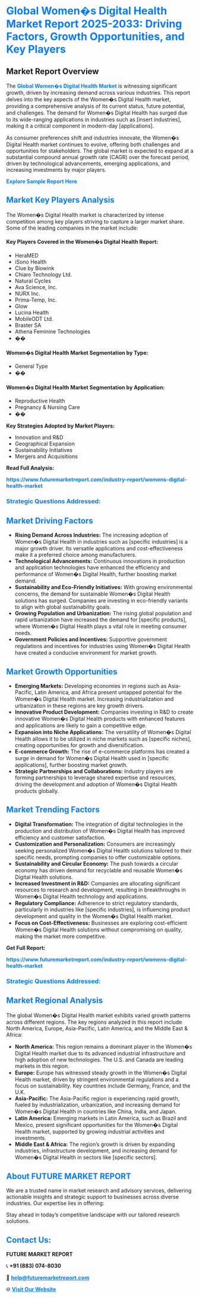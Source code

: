 <h1 style="color: #007BFF;">Global Women�s Digital Health Market Report 2025-2033: Driving Factors, Growth Opportunities, and Key Players</h1>

<section id="overview">
<h2>Market Report Overview</h2>
<p>The <a href="https://www.futuremarketreport.com/industry-report/womens-digital-health-market" style="color: #007BFF; text-decoration: none;"><strong>Global Women�s Digital Health Market</strong></a> is witnessing significant growth, driven by increasing demand across various industries. This report delves into the key aspects of the Women�s Digital Health market, providing a comprehensive analysis of its current status, future potential, and challenges. The demand for Women�s Digital Health has surged due to its wide-ranging applications in industries such as [insert industries], making it a critical component in modern-day [applications].</p>
<p>As consumer preferences shift and industries innovate, the Women�s Digital Health market continues to evolve, offering both challenges and opportunities for stakeholders. The global market is expected to expand at a substantial compound annual growth rate (CAGR) over the forecast period, driven by technological advancements, emerging applications, and increasing investments by major players.</p>
</section>

<section id="overview">
<p><a href="https://www.futuremarketreport.com/request-sample/reportId=117826" style="color: #007BFF; text-decoration: none;"><strong>Explore Sample Report Here</strong></a></p>
</section>

<section id="key-players">
<h2 style="color: #007BFF;">Market Key Players Analysis</h2>
<p>The Women�s Digital Health market is characterized by intense competition among key players striving to capture a larger market share. Some of the leading companies in the market include:</p>
<h4>Key Players Covered in the Women�s Digital Health Report:</h4>
<ul><li>HeraMED</li><li>iSono Health</li><li>Clue by Biowink</li><li>Chiaro Technology Ltd.</li><li>Natural Cycles</li><li>Ava Science, Inc.</li><li>NURX Inc.</li><li>Prima-Temp, Inc.</li><li>Glow</li><li>Lucina Health</li><li>MobileODT Ltd.</li><li>Braster SA</li><li>Athena Feminine Technologies</li><li>��</li></ul>
<h4>Women�s Digital Health Market Segmentation by Type:</h4>
<ul><li>General Type</li><li>��</li></ul>

<h4>Women�s Digital Health Market Segmentation by Application:</h4>
<ul><li>Reproductive Health</li><li>Pregnancy &amp; Nursing Care</li><li>��</li></ul>
<p><strong>Key Strategies Adopted by Market Players:</strong></p>
<ul>
<li>Innovation and R&D</li>
<li>Geographical Expansion</li>
<li>Sustainability Initiatives</li>
<li>Mergers and Acquisitions</li>
</ul>
</section>

<section>
<p><strong>Read Full Analysis: </strong></p><a href="https://www.futuremarketreport.com/industry-report/womens-digital-health-market" style="color: #007BFF; text-decoration: none;"><strong>https://www.futuremarketreport.com/industry-report/womens-digital-health-market</strong></a>
<h3 style="color: #007BFF;">Strategic Questions Addressed:</h3>
</section>

<section id="driving-factors">
<h2 style="color: #007BFF;">Market Driving Factors</h2>
<ul>
<li><strong>Rising Demand Across Industries:</strong> The increasing adoption of Women�s Digital Health in industries such as [specific industries] is a major growth driver. Its versatile applications and cost-effectiveness make it a preferred choice among manufacturers.</li>
<li><strong>Technological Advancements:</strong> Continuous innovations in production and application technologies have enhanced the efficiency and performance of Women�s Digital Health, further boosting market demand.</li>
<li><strong>Sustainability and Eco-Friendly Initiatives:</strong> With growing environmental concerns, the demand for sustainable Women�s Digital Health solutions has surged. Companies are investing in eco-friendly variants to align with global sustainability goals.</li>
<li><strong>Growing Population and Urbanization:</strong> The rising global population and rapid urbanization have increased the demand for [specific products], where Women�s Digital Health plays a vital role in meeting consumer needs.</li>
<li><strong>Government Policies and Incentives:</strong> Supportive government regulations and incentives for industries using Women�s Digital Health have created a conducive environment for market growth.</li>
</ul>
</section>

<section id="growth-opportunities">
<h2 style="color: #007BFF;">Market Growth Opportunities</h2>
<ul>
<li><strong>Emerging Markets:</strong> Developing economies in regions such as Asia-Pacific, Latin America, and Africa present untapped potential for the Women�s Digital Health market. Increasing industrialization and urbanization in these regions are key growth drivers.</li>
<li><strong>Innovative Product Development:</strong> Companies investing in R&D to create innovative Women�s Digital Health products with enhanced features and applications are likely to gain a competitive edge.</li>
<li><strong>Expansion into Niche Applications:</strong> The versatility of Women�s Digital Health allows it to be utilized in niche markets such as [specific niches], creating opportunities for growth and diversification.</li>
<li><strong>E-commerce Growth:</strong> The rise of e-commerce platforms has created a surge in demand for Women�s Digital Health used in [specific applications], further boosting market growth.</li>
<li><strong>Strategic Partnerships and Collaborations:</strong> Industry players are forming partnerships to leverage shared expertise and resources, driving the development and adoption of Women�s Digital Health products globally.</li>
</ul>
</section>

<section id="trending-factors">
<h2 style="color: #007BFF;">Market Trending Factors</h2>
<ul>
<li><strong>Digital Transformation:</strong> The integration of digital technologies in the production and distribution of Women�s Digital Health has improved efficiency and customer satisfaction.</li>
<li><strong>Customization and Personalization:</strong> Consumers are increasingly seeking personalized Women�s Digital Health solutions tailored to their specific needs, prompting companies to offer customizable options.</li>
<li><strong>Sustainability and Circular Economy:</strong> The push towards a circular economy has driven demand for recyclable and reusable Women�s Digital Health solutions.</li>
<li><strong>Increased Investment in R&D:</strong> Companies are allocating significant resources to research and development, resulting in breakthroughs in Women�s Digital Health technology and applications.</li>
<li><strong>Regulatory Compliance:</strong> Adherence to strict regulatory standards, particularly in industries like [specific industries], is influencing product development and quality in the Women�s Digital Health market.</li>
<li><strong>Focus on Cost-Effectiveness:</strong> Businesses are exploring cost-efficient Women�s Digital Health solutions without compromising on quality, making the market more competitive.</li>
</ul>
</section>

<section>
<p><strong>Get Full Report: </strong></p><a href="https://www.futuremarketreport.com/industry-report/womens-digital-health-market" style="color: #007BFF; text-decoration: none;"><strong>https://www.futuremarketreport.com/industry-report/womens-digital-health-market</strong></a>
<h3 style="color: #007BFF;">Strategic Questions Addressed:</h3>
</section>


<section id="regional-analysis">
<h2 style="color: #007BFF;">Market Regional Analysis</h2>
<p>The global Women�s Digital Health market exhibits varied growth patterns across different regions. The key regions analyzed in this report include North America, Europe, Asia-Pacific, Latin America, and the Middle East & Africa:</p>
<ul>
<li><strong>North America:</strong> This region remains a dominant player in the Women�s Digital Health market due to its advanced industrial infrastructure and high adoption of new technologies. The U.S. and Canada are leading markets in this region.</li>
<li><strong>Europe:</strong> Europe has witnessed steady growth in the Women�s Digital Health market, driven by stringent environmental regulations and a focus on sustainability. Key countries include Germany, France, and the U.K.</li>
<li><strong>Asia-Pacific:</strong> The Asia-Pacific region is experiencing rapid growth, fueled by industrialization, urbanization, and increasing demand for Women�s Digital Health in countries like China, India, and Japan.</li>
<li><strong>Latin America:</strong> Emerging markets in Latin America, such as Brazil and Mexico, present significant opportunities for the Women�s Digital Health market, supported by growing industrial activities and investments.</li>
<li><strong>Middle East & Africa:</strong> The region’s growth is driven by expanding industries, infrastructure development, and increasing demand for Women�s Digital Health in sectors like [specific sectors].</li>
</ul>
</section>

<footer>
<h2 style="color: #007BFF;">About FUTURE MARKET REPORT</h2>
<p>We are a trusted name in market research and advisory services, delivering actionable insights and strategic support to businesses across diverse industries. Our expertise lies in offering:</p>

<p>Stay ahead in today’s competitive landscape with our tailored research solutions.</p>

<h2 style="color: #007BFF;">Contact Us:</h2>
<p><strong>FUTURE MARKET REPORT</strong></p>
<p>📞 <strong>+91 (883) 074-8030</strong></p>
<p>📧 <strong><a href="mailto:help@futuremarketreport.com" style="color: #007BFF;">help@futuremarketreport.com</a></strong></p>
<p>🌐 <strong><a href="https://www.futuremarketreport.com/" style="color: #007BFF;">Visit Our Website</a></strong></p>
</footer>